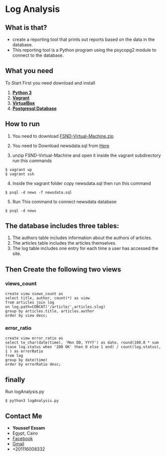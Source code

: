 # Log Analysis

## What is that?

* create a reporting tool that prints out reports based on the data in the database.
* This reporting tool is a Python program using the psycopg2 module to connect to the database.

## What you need

To Start First you need download and install

1. <a href="https://www.python.org/downloads" target="_blank"> **Python 3** </a>
2. <a href="https://www.vagrantup.com" target="_blank"> **Vagrant** </a>
3. <a href="https://www.virtualbox.org/wiki/Download_Old_Builds_5_1" target="_blank"> **VirtualBox** </a>
4. <a href="https://www.postgresql.org/download/windows/" target="_blank"> **Postgresql Database** </a>

## How to run
1. You need to download <a href="https://s3.amazonaws.com/video.udacity-data.com/topher/2018/April/5acfbfa3_fsnd-virtual-machine/fsnd-virtual-machine.zip" target="_blank">FSND-Virtual-Machine.zip</a>

2. You need to Download newsdata.sql from <a href="https://d17h27t6h515a5.cloudfront.net/topher/2016/August/57b5f748_newsdata/newsdata.zip" target = "_blank">Here</a>

3. unzip FSND-Virtual-Machine and open it inside the vagrant subdirectory run this commands
```
$ vagrant up
$ vagrant ssh
```
4. Inside the vagrant folder copy newsdata.sql then run this command
```
$ psql -d news -f newsdata.sql

```
5. Run This command to connect newsdata database
```
$ psql -d news
```
## The database includes three tables:

1. The authors table includes information about the authors of articles.
2. The articles table includes the articles themselves.
3. The log table includes one entry for each time a user has accessed the site.

## Then Create the following two views

### views_count
```
create view views_count as
select title, author, count(*) as view
from articles join log
on log.path=CONCAT('/article/',articles.slug)
group by articles.title, articles.author
order by view desc;
```

### error_ratio
```
create view error_ratio as
select to_char(date(time), 'Mon DD, YYYY') as date, round(100.0 * sum (case log.status when '200 OK' then 0 else 1 end) / count(log.status), 1 ) as errorRatio
from log
group by date(time)
order by errorRatio desc;
```

## finally
Run logAnalysis.py
```
$ python3 logAnalysis.py

```

## Contact Me

* **Youssef Essam**
* Egypt, Cairo
* <a href="https://www.facebook.com/yossef.essam.1213" target="_blank">Facebook</a>
* <a href="mailto:youssef.3ssam1@gmail.com" target="_blank">Gmail</a>
* +201116008332
